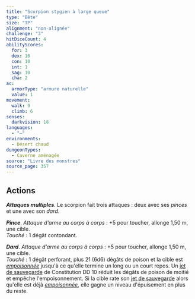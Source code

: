 ```yaml
---
title: "Scorpion stygien à large queue"
type: "Bête"
size: "TP"
alignment: "non-alignée"
challenge: "3"
hitDiceCount: 4
abilityScores:
  for: 3
  dex: 16
  con: 10
  int: 1
  sag: 10
  cha: 2
ac: 
  armorType: "armure naturelle"
  value: 1
movement: 
  walk: 9
  climb: 6
senses: 
  darkvision: 18
languages: 
  - "—"
environments:
  - Désert chaud
dungeonTypes:
  - Caverne aménagée
source: "Livre des monstres"
source_page: 357
---
```

## Actions
_**Attaques multiples**_. Le scorpion fait trois attaques : deux avec ses _pinces_ et une avec son _dard_.

_**Pince**_. _Attaque d'arme au corps à corps_ : +5 pour toucher, allonge 1,50 m, une cible.  
_Touché_ : 1 dégât contondant.

_**Dard**_. _Attaque d'arme au corps à corps_ : +5 pour toucher, allonge 1,50 m, une cible.  
_Touché_ : 1 dégât perforant, plus 21 (6d6) dégâts de poison et la cible est [_empoisonnée_](/gerer-la-sante-du-personnage/#empoisonne) jusqu'à ce qu'elle termine un long ou un court repos. Un [jet de sauvegarde](/utiliser-les-caracteristiques/#jets-de-sauvegarde) de Constitution DD 10 réduit les dégâts de poison de moitié et empêche l'empoisonnement. Si la cible rate son [jet de sauvegarde](/utiliser-les-caracteristiques/#jets-de-sauvegarde) alors qu'elle est déjà [_empoisonnée_](/gerer-la-sante-du-personnage/#empoisonne), elle gagne un niveau d'épuisement en plus du reste.
